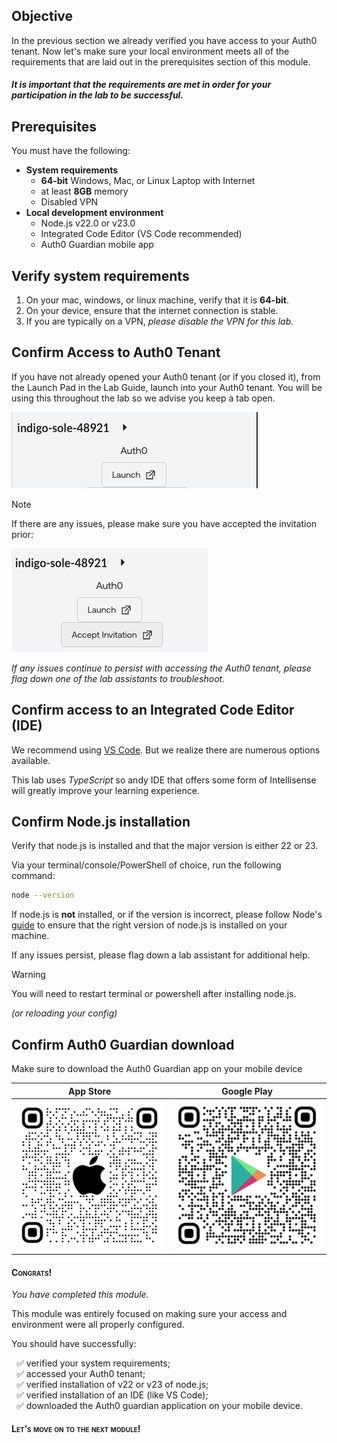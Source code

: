 ## Objective

In the previous section we already verified you have access to your Auth0 tenant. Now let's make sure your local environment meets all of the requirements that are laid out in the prerequisites section of this module.

#### *It is important that the requirements are met in order for your participation in the lab to be successful.*

## Prerequisites

You must have the following:
 - **System requirements**
    - **64-bit** Windows, Mac, or Linux Laptop with Internet
    - at least **8GB** memory
    - Disabled VPN
 - **Local development environment**
    - Node.js v22.0 or v23.0
    - Integrated Code Editor (VS Code recommended)
    - Auth0 Guardian mobile app


## Verify system requirements
1. On your mac, windows, or linux machine, verify that it is **64-bit**.
2. On your device, ensure that the internet connection is stable.
3. If you are typically on a VPN, *please disable the VPN for this lab.*


## Confirm Access to Auth0 Tenant

If you have not already opened your Auth0 tenant (or if you closed it), from the Launch Pad in the Lab Guide, launch into your Auth0 tenant. You will be using this throughout the lab so we advise you keep a tab open.

![Launch Pad](./assets/Module01/images/1.png)

> [!NOTE]
>
> If there are any issues, please make sure you have accepted the invitation prior:
>
> ![Invite](./assets/Module01/images/2.png)
>
> *If any issues continue to persist with accessing the Auth0 tenant, please flag down one of the lab assistants to troubleshoot.*

## Confirm access to an Integrated Code Editor (IDE)
We recommend using [VS Code](https://code.visualstudio.com/download). But we realize there are numerous options available.

This lab uses *TypeScript* so andy IDE that offers some form of Intellisense will greatly improve your learning experience.

## Confirm Node.js installation
Verify that node.js is installed and that the major version is either 22 or 23.

Via your terminal/console/PowerShell of choice, run the following command:

```bash
node --version
```

If node.js is **not** installed, or if the version is incorrect, please follow Node's [guide](https://nodejs.org/en/download/) to ensure that the right version of node.js is installed on your machine.

If any issues persist, please flag down a lab assistant for additional help.


> [!Warning]
>
> You will need to restart terminal or powershell after installing node.js.
>
> *(or reloading your config)*


## Confirm Auth0 Guardian download
Make sure to download the Auth0 Guardian app on your mobile device

| App Store                                    | Google Play                                    |
| -------------------------------------------- | ---------------------------------------------- |
| ![App Store](./assets/Module01/images/4.png) | ![Google Play](./assets/Module01/images/5.png) |

#### <span style="font-variant: small-caps">Congrats!</span>
*You have completed this module.*

This module was entirely focused on making sure your access and environment were all properly configured.

You should have successfully:
<ul>
  <li style="list-style-type:'✅ ';">
      verified your system requirements;
  </li>
  <li style="list-style-type:'✅ '">
      accessed your Auth0 tenant;
  </li>
  <li style="list-style-type:'✅ '">
      verified installation of v22 or v23 of node.js;
  <li style="list-style-type:'✅ '">
      verified installation of an IDE (like VS Code);
  </li>
  <li style="list-style-type:'✅ '">
      downloaded the Auth0 guardian application on your mobile device.
  </li>
</ul>

#### <span style="font-variant: small-caps">Let’s move on to the next module!</span>
